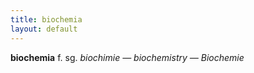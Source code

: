 ```yaml
---
title: biochemia
layout: default
---
```


**biochemia** f. sg. *biochimie — biochemistry — Biochemie*